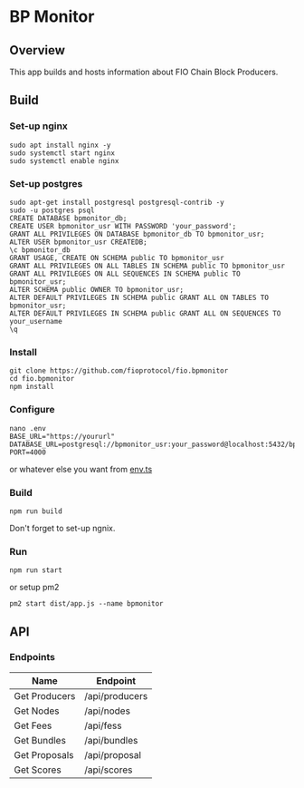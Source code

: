# BP Monitor

## Overview
This app builds and hosts information about FIO Chain Block Producers.

## Build

### Set-up nginx
```angular2html
sudo apt install nginx -y
sudo systemctl start nginx
sudo systemctl enable nginx
```

### Set-up postgres
```angular2html
sudo apt-get install postgresql postgresql-contrib -y
sudo -u postgres psql
CREATE DATABASE bpmonitor_db;
CREATE USER bpmonitor_usr WITH PASSWORD 'your_password';
GRANT ALL PRIVILEGES ON DATABASE bpmonitor_db TO bpmonitor_usr;
ALTER USER bpmonitor_usr CREATEDB;
\c bpmonitor_db
GRANT USAGE, CREATE ON SCHEMA public TO bpmonitor_usr
GRANT ALL PRIVILEGES ON ALL TABLES IN SCHEMA public TO bpmonitor_usr
GRANT ALL PRIVILEGES ON ALL SEQUENCES IN SCHEMA public TO bpmonitor_usr;
ALTER SCHEMA public OWNER TO bpmonitor_usr;
ALTER DEFAULT PRIVILEGES IN SCHEMA public GRANT ALL ON TABLES TO bpmonitor_usr;
ALTER DEFAULT PRIVILEGES IN SCHEMA public GRANT ALL ON SEQUENCES TO your_username
\q
```

### Install
```angular2html
git clone https://github.com/fioprotocol/fio.bpmonitor
cd fio.bpmonitor
npm install
```

### Configure
```angular2html
nano .env
BASE_URL="https://yoururl"
DATABASE_URL=postgresql://bpmonitor_usr:your_password@localhost:5432/bpmonitor_db
PORT=4000
```
or whatever else you want from [env.ts](https://github.com/fioprotocol/fio.bpmonitor/blob/master/src/config/env.ts)

### Build
```angular2html
npm run build
```
Don't forget to set-up ngnix.

### Run
```angular2html
npm run start
```
or setup pm2
```angular2html
pm2 start dist/app.js --name bpmonitor
```

## API
### Endpoints
|Name|Endpoint|
|---|---|
|Get Producers|/api/producers|
|Get Nodes|/api/nodes|
|Get Fees|/api/fess|
|Get Bundles|/api/bundles|
|Get Proposals|/api/proposal|
|Get Scores|/api/scores|